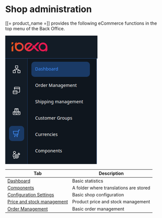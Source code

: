 # Shop administration

[[= product_name =]] provides the following eCommerce functions in the top menu of the Back Office.

![](img/backend_menu.png)

|Tab|Description|
|--- |--- |
|[Dashboard](dashboard.md)|Basic statistics|
|[Components](components.md)|A folder where translations are stored|
|[Configuration Settings](https://doc.ibexa.co/en/latest/guide/shop_configuration/)|Basic shop configuration|
|[Price and stock management](manage_prices_and_stock.md)|Product price and stock management|
|[Order Management](manage_orders.md)|Basic order management|
